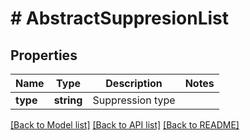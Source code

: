 # # AbstractSuppresionList

## Properties

Name | Type | Description | Notes
------------ | ------------- | ------------- | -------------
**type** | **string** | Suppression type |

[[Back to Model list]](../../README.md#models) [[Back to API list]](../../README.md#endpoints) [[Back to README]](../../README.md)
